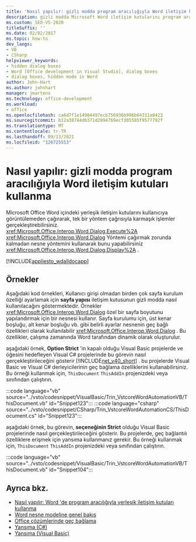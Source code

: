 ```yaml
---
title: 'Nasıl yapılır: gizli modda program aracılığıyla Word iletişim kutuları kullanma'
description: gizli modda Microsoft Word iletişim kutularını program aracılığıyla kullanmak için Visual Studio nasıl kullanabileceğinizi öğrenin.
ms.custom: SEO-VS-2020
titleSuffix: ''
ms.date: 02/02/2017
ms.topic: how-to
dev_langs:
- VB
- CSharp
helpviewer_keywords:
- hidden dialog boxes
- Word [Office development in Visual Studio], dialog boxes
- dialog boxes, hidden mode in Word
author: John-Hart
ms.author: johnhart
manager: jmartens
ms.technology: office-development
ms.workload:
- office
ms.openlocfilehash: ca6d7f1e14904497ecb756936b996b64311a8423
ms.sourcegitcommit: b12a38744db371d2894769ecf305585f9577792f
ms.translationtype: MT
ms.contentlocale: tr-TR
ms.lasthandoff: 09/13/2021
ms.locfileid: "126725553"
---
```

# <a name="how-to-programmatically-use-word-dialog-boxes-in-hidden-mode"></a>Nasıl yapılır: gizli modda program aracılığıyla Word iletişim kutuları kullanma
  Microsoft Office Word içindeki yerleşik iletişim kutularını kullanıcıya görüntülemeden çağırarak, tek bir yöntem çağrısıyla karmaşık işlemler gerçekleştirebilirsiniz. <xref:Microsoft.Office.Interop.Word.Dialog.Execute%2A> <xref:Microsoft.Office.Interop.Word.Dialog> Yöntemi çağırmak zorunda kalmadan nesne yöntemini kullanarak bunu yapabilirsiniz <xref:Microsoft.Office.Interop.Word.Dialog.Display%2A> .

 [!INCLUDE[appliesto_wdalldocapp](../vsto/includes/appliesto-wdalldocapp-md.md)]

## <a name="examples"></a>Örnekler
 Aşağıdaki kod örnekleri, Kullanıcı girişi olmadan birden çok sayfa kurulum özelliği ayarlamak için **sayfa yapısı** iletişim kutusunun gizli modda nasıl kullanılacağını göstermektedir. Örnekler <xref:Microsoft.Office.Interop.Word.Dialog> özel bir sayfa boyutunu yapılandırmak için bir nesnesi kullanır. Sayfa kurulumu için, üst kenar boşluğu, alt kenar boşluğu vb. gibi belirli ayarlar nesnenin geç bağlı özellikleri olarak kullanılabilir <xref:Microsoft.Office.Interop.Word.Dialog> . Bu özellikler, çalışma zamanında Word tarafından dinamik olarak oluşturulur.

 aşağıdaki örnek, **Option Strict** 'in kapalı olduğu Visual Basic projelerde ve öğesini hedefleyen Visual C# projelerinde bu görevin nasıl gerçekleştirileceğini gösterir [!INCLUDE[net_v40_short](../sharepoint/includes/net-v40-short-md.md)] . bu projelerde Visual Basic ve Visual C# derleyicilerinin geç bağlama özelliklerini kullanabilirsiniz. Bu örneği kullanmak için, `ThisDocument` `ThisAddIn` projenizdeki veya sınıfından çalıştırın.

 :::code language="vb" source="../vsto/codesnippet/VisualBasic/Trin_VstcoreWordAutomationVB/ThisDocument.vb" id="Snippet123":::
 :::code language="csharp" source="../vsto/codesnippet/CSharp/Trin_VstcoreWordAutomationCS/ThisDocument.cs" id="Snippet123":::

 aşağıdaki örnek, bu görevin, **seçeneğinin Strict** olduğu Visual Basic projelerinde nasıl gerçekleştirileceğini gösterir. Bu projelerde, geç bağlantılı özelliklere erişmek için yansıma kullanmanız gerekir. Bu örneği kullanmak için, `ThisDocument` `ThisAddIn` projenizdeki veya sınıfından çalıştırın.

 :::code language="vb" source="../vsto/codesnippet/VisualBasic/Trin_VstcoreWordAutomationVB/ThisDocument.vb" id="Snippet104":::

## <a name="see-also"></a>Ayrıca bkz.
- [Nasıl yapılır: Word 'de program aracılığıyla yerleşik iletişim kutuları kullanma](../vsto/how-to-programmatically-use-built-in-dialog-boxes-in-word.md)
- [Word nesne modeline genel bakış](../vsto/word-object-model-overview.md)
- [Office çözümlerinde geç bağlama](../vsto/late-binding-in-office-solutions.md)
- [Yansıma (C#)](/dotnet/csharp/programming-guide/concepts/reflection)
- [Yansıma (Visual Basic)](/dotnet/visual-basic/programming-guide/concepts/reflection)
